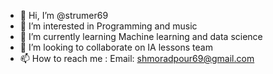 - 👋 Hi, I’m @strumer69
- 👀 I’m interested in Programming and music
- 🌱 I’m currently learning Machine learning and data science
- 💞️ I’m looking to collaborate on IA lessons team
- 📫 How to reach me : Email: shmoradpour69@gmail.com

<!---
strumer69/strumer69 is a ✨ special ✨ repository because its `README.md` (this file) appears on your GitHub profile.
You can click the Preview link to take a look at your changes.
--->

